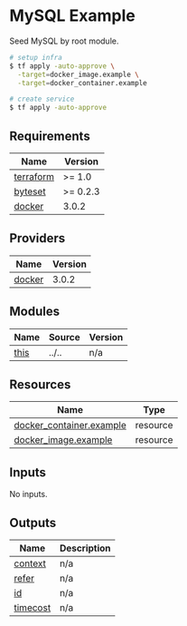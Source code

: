 # MySQL Example

Seed MySQL by root module.

```bash
# setup infra
$ tf apply -auto-approve \
  -target=docker_image.example \
  -target=docker_container.example

# create service
$ tf apply -auto-approve
```

<!-- BEGIN_TF_DOCS -->
## Requirements

| Name | Version |
|------|---------|
| <a name="requirement_terraform"></a> [terraform](#requirement\_terraform) | >= 1.0 |
| <a name="requirement_byteset"></a> [byteset](#requirement\_byteset) | >= 0.2.3 |
| <a name="requirement_docker"></a> [docker](#requirement\_docker) | 3.0.2 |

## Providers

| Name | Version |
|------|---------|
| <a name="provider_docker"></a> [docker](#provider\_docker) | 3.0.2 |

## Modules

| Name | Source | Version |
|------|--------|---------|
| <a name="module_this"></a> [this](#module\_this) | ../.. | n/a |

## Resources

| Name | Type |
|------|------|
| [docker_container.example](https://registry.terraform.io/providers/kreuzwerker/docker/3.0.2/docs/resources/container) | resource |
| [docker_image.example](https://registry.terraform.io/providers/kreuzwerker/docker/3.0.2/docs/resources/image) | resource |

## Inputs

No inputs.

## Outputs

| Name | Description |
|------|-------------|
| <a name="output_context"></a> [context](#output\_context) | n/a |
| <a name="output_refer"></a> [refer](#output\_refer) | n/a |
| <a name="output_id"></a> [id](#output\_id) | n/a |
| <a name="output_timecost"></a> [timecost](#output\_timecost) | n/a |
<!-- END_TF_DOCS -->
